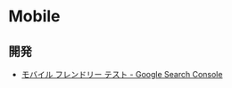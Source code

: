 # Mobile

## 開発

- [モバイル フレンドリー テスト \- Google Search Console](https://search.google.com/test/mobile-friendly?hl=ja)